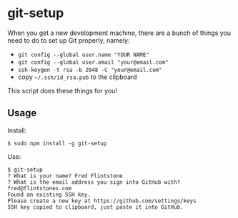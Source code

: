 # git-setup

When you get a new development machine, there are a bunch of things you need to do to set up Git properly, namely:

 * `git config --global user.name "YOUR NAME"`
 * `git config --global user.email "your@email.com"`
 * `ssh-keygen -t rsa -b 2048 -C "your@email.com"`
 * copy `~/.ssh/id_rsa.pub` to the clipboard

This script does these things for you!

## Usage

Install:

```
$ sudo npm install -g git-setup
```

Use:

```
$ git-setup
? What is your name? Fred Flintstone
? What is the email address you sign into GitHub with? fred@flintstones.com
Found an existing SSH key.
Please create a new key at https://github.com/settings/keys
SSH key copied to clipboard, just paste it into GitHub.
```
